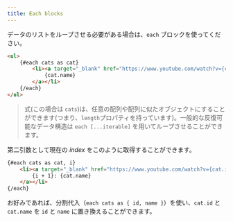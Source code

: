 ```yaml
---
title: Each blocks
---
```


データのリストをループさせる必要がある場合は、`each` ブロックを使ってください。

```html
<ul>
	{#each cats as cat}
		<li><a target="_blank" href="https://www.youtube.com/watch?v={cat.id}">
			{cat.name}
		</a></li>
	{/each}
</ul>
```

> 式(この場合は `cats`)は、任意の配列や配列に似たオブジェクトにすることができます(つまり、`length`プロパティを持っています)。一般的な反復可能なデータ構造は `each [...iterable]` を用いてループさせることができます。

第二引数として現在の *index* をこのように取得することができます。

```html
{#each cats as cat, i}
	<li><a target="_blank" href="https://www.youtube.com/watch?v={cat.id}">
		{i + 1}: {cat.name}
	</a></li>
{/each}
```

お好みであれば、分割代入（`each cats as { id, name }`）を使い、`cat.id` と `cat.name` を `id` と `name` に置き換えることができます。
